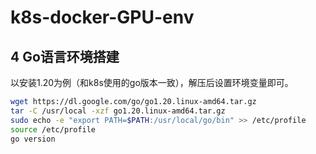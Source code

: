 # k8s-docker-GPU-env

## 4 Go语言环境搭建
以安装1.20为例（和k8s使用的go版本一致），解压后设置环境变量即可。

```sh
wget https://dl.google.com/go/go1.20.linux-amd64.tar.gz
tar -C /usr/local -xzf go1.20.linux-amd64.tar.gz
sudo echo -e "export PATH=$PATH:/usr/local/go/bin" >> /etc/profile
source /etc/profile
go version
```
